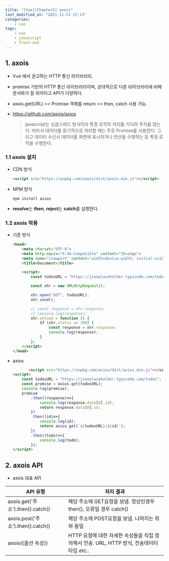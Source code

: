 ```yaml
---
title: "[Vue][Chapter5] axois"
last_modified_at: "2021-11-21 22:13"
categories:
    - vue
tags:
    - vue
    - javascript
    - front-end
---
```


## 1. axois
* Vue 에서 권고하는 HTTP 통신 라이브러리.
* promise 기반의 HTTP 통신 라이브러리이며, 상대적으로 다른 라이브러리에 비해 문서화가 잘 되어이고 API가 다양하다.
* axois.get(URL) << Promise 객체를 return >> then, catch 사용 가능.
* https://github.com/axios/axios

    >javascript는 싱글스레드 방식이라 특정 로직의 처리를 기다려 주지를 않는다. 따라서 데이터를 동기적으로 처리할 때는 주로 Promise를 사용한다. 그리고 데이터 수신시 데이터를 화면에 표시하거나 연산을 수행하는 등 특정 로직을 수행한다.

### 1.1 axois 설치

* CDN 방식

    ```html
    <script src="https://unpkg.com/axois/dist/axois.min.js"></script>
    ```

* NPM 방식

    ```text
    npm install axios
    ```
    
*   <strong>resolve</strong>는 <strong>then</strong>, <strong>reject</strong>는 <strong>catch</strong>를 실행한다.

### 1.2 axois 적용

* 기존 방식

    ```html
    <head>
        <meta charset="UTF-8">
        <meta http-equiv="X-UA-Compatible" content="IE=edge">
        <meta name="viewport" content="width=device-width, initial-scale=1.0">
        <title>Document</title>

        <script>
            const todosURL = "https://jsonplaceholder.typicode.com/todos/1";

            const xhr = new XMLHttpRequest();

            xhr.open("GET", todosURL);
            xhr.send();

            // const response = xhr.response;
            // console.log(response);
            xhr.onload = function () {
                if (xhr.status == 200) {
                    const response = xhr.response;
                    console.log(response);
                }
            };
        </script>
    </head>
    ```

* axios

    ```html
           <script src="https://unpkg.com/axios/dist/axios.min.js"></script>
    <script>
        const todosURL = "https://jsonplaceholder.typicode.com/todos";
        const promise = axios.get(todosURL);
        console.log(promise);
        promise
            .then((response)=>{
                console.log(response.data[0].id);
                return response.data[0].id;
            })
            .then((id)=>{
                console.log(id);
                return axios.get(`${todosURL}/${id}`);
            })
            .then((todo)=>{
                console.log(todo);
            });
    </script>
    ```


## 2. axois API

* axois 대표 API

|API 유형|처리 결과
|---|---
|axois.get('주소').then().catch()|해당 주소에 GET요청을 보냄. 정상인경우 then(), 오류일 경우 catch()
|axois.post('주소').then().catch()|해당 주소에 POST요청을 보냄. 나머지는 위와 동일
|axois(\{옵션 속성\})|HTTP 요청에 대한 자세한 속성들을 직접 정의해서 전송. URL, HTTP 방식, 전송데이터 타입 etc..

